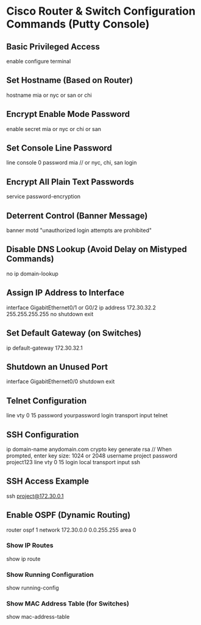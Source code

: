 # Cisco Router & Switch Configuration Commands (Putty Console)

## Basic Privileged Access
enable
configure terminal



## Set Hostname (Based on Router)
hostname mia or nyc or san or chi



## Encrypt Enable Mode Password
enable secret mia or nyc or chi or san



## Set Console Line Password
line console 0
password mia // or nyc, chi, san
login


## Encrypt All Plain Text Passwords
service password-encryption


## Deterrent Control (Banner Message)
banner motd "unauthorized login attempts are prohibited"


## Disable DNS Lookup (Avoid Delay on Mistyped Commands)
no ip domain-lookup



## Assign IP Address to Interface
interface GigabitEthernet0/1 or G0/2
ip address 172.30.32.2 255.255.255.255
no shutdown
exit


## Set Default Gateway (on Switches)
ip default-gateway 172.30.32.1


## Shutdown an Unused Port
interface GigabitEthernet0/0
shutdown
exit


## Telnet Configuration
line vty 0 15
password yourpassword
login
transport input telnet


## SSH Configuration
ip domain-name anydomain.com
crypto key generate rsa
// When prompted, enter key size: 1024 or 2048
username project password project123
line vty 0 15
login local
transport input ssh


## SSH Access Example
ssh project@172.30.0.1


## Enable OSPF (Dynamic Routing)
router ospf 1
network 172.30.0.0 0.0.255.255 area 0




### Show IP Routes
show ip route



### Show Running Configuration
show running-config



### Show MAC Address Table (for Switches)
show mac-address-table
